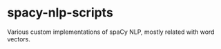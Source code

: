 # spacy-nlp-scripts
Various custom implementations of spaCy NLP, mostly related with word vectors. 
